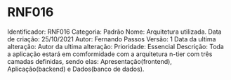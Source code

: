 # RNF016

Identificador: RNF016
Categoria: Padrão
Nome: Arquitetura utilizada.
Data de criação: 25/10/2021
Autor: Fernando Passos
Versão: 1
Data da ultima alteração:
Autor da ultima alteração:
Prioridade: Essencial
Descrição: Toda a aplicação estará em comformidade com a arquitetura n-tier com três camadas definidas, sendo elas: Apresentação(frontend), Aplicação(backend) e Dados(banco de dados).